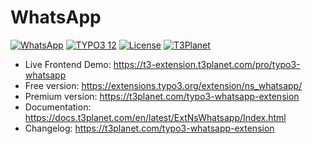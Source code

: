 # WhatsApp
  [![WhatsApp](https://img.shields.io/badge/stable-v13.0.0-green?style=flat-square)](https://github.com/nitsan-technologies/ns_whatsapp/tree/13.0.0) [![TYPO3 12](https://img.shields.io/badge/TYPO3-12-orange.svg?style=flat-square)](https://get.typo3.org/version/12) [![License](https://img.shields.io/badge/license-GPL--3.0-orange?style=flat-square)](https://www.gnu.org/licenses/gpl-3.0.en.html) [![T3Planet](https://img.shields.io/badge/T3Planet-WhatsApp-50b99a?style=flat-square)](https://t3planet.com/typo3-whatsapp-extension)

- Live Frontend Demo: https://t3-extension.t3planet.com/pro/typo3-whatsapp
- Free version: https://extensions.typo3.org/extension/ns_whatsapp/
- Premium version: https://t3planet.com/typo3-whatsapp-extension
- Documentation: https://docs.t3planet.com/en/latest/ExtNsWhatsapp/Index.html
- Changelog: https://t3planet.com/typo3-whatsapp-extension 
